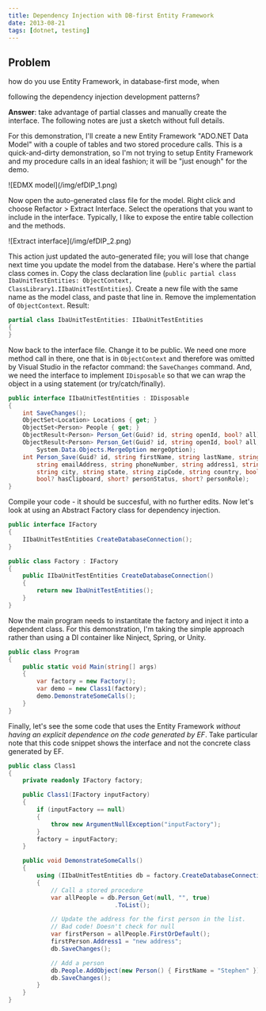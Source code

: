 ```yaml
---
title: Dependency Injection with DB-first Entity Framework
date: 2013-08-21
tags: [dotnet, testing]
---
```


## Problem

how do you use Entity Framework, in database-first mode, when

following the dependency injection development patterns?

**Answer**: take advantage of partial classes and manually create the interface.
The following notes are just a sketch without full details.

<!-- truncate -->

For this demonstration, I'll create a new Entity Framework "ADO.NET Data Model"
with a couple of tables and two stored procedure calls. This is a
quick-and-dirty demonstration, so I'm not trying to setup Entity Framework and
my procedure calls in an ideal fashion; it will be "just enough" for the demo.

<div class="image">
![EDMX model](/img/efDIP_1.png)
</div>

Now open the auto-generated class file for the model. Right click and choose
Refactor > Extract Interface. Select the operations that you want to include in
the interface. Typically, I like to expose the entire table collection and the
methods.

<div class="image">
![Extract interface](/img/efDIP_2.png)
</div>

This action just updated the auto-generated file; you will lose that change
next time you update the model from the database. Here's where the partial
class comes in. Copy the class declaration line (`public partial class
IbaUnitTestEntities: ObjectContext, ClassLibrary1.IIbaUnitTestEntities`).
Create a new file with the same name as the model class, and paste that line
in. Remove the implementation of `ObjectContext`. Result:

```csharp
partial class IbaUnitTestEntities: IIbaUnitTestEntities
{
}
```

Now back to the interface file. Change it to be public. We need one more method
call in there, one that is in `ObjectContext` and therefore was omitted by
Visual Studio in the refactor command: the `SaveChanges` command. And, we need
the interface to implement `IDisposable` so that we can wrap the object in a
using statement (or try/catch/finally).

```csharp
public interface IIbaUnitTestEntities : IDisposable
{
    int SaveChanges();
    ObjectSet<Location> Locations { get; }
    ObjectSet<Person> People { get; }
    ObjectResult<Person> Person_Get(Guid? id, string openId, bool? all);
    ObjectResult<Person> Person_Get(Guid? id, string openId, bool? all,
        System.Data.Objects.MergeOption mergeOption);
    int Person_Save(Guid? id, string firstName, string lastName, string openId,
        string emailAddress, string phoneNumber, string address1, string address2,
        string city, string state, string zipCode, string country, bool? hasBeenTrained,
        bool? hasClipboard, short? personStatus, short? personRole);
}
```

Compile your code - it should be succesful, with no further edits. Now let's
look at using an Abstract Factory class for dependency injection.

```csharp
public interface IFactory
{
    IIbaUnitTestEntities CreateDatabaseConnection();
}

public class Factory : IFactory
{
    public IIbaUnitTestEntities CreateDatabaseConnection()
    {
        return new IbaUnitTestEntities();
    }
}
```

Now the main program needs to instantitate the factory and inject it into a
dependent class. For this demonstration, I'm taking the simple approach rather
than using a DI container like Ninject, Spring, or Unity.

```csharp
public class Program
{
    public static void Main(string[] args)
    {
        var factory = new Factory();
        var demo = new Class1(factory);
        demo.DemonstrateSomeCalls();
    }
}
```

Finally, let's see the some code that uses the Entity Framework _without having
an explicit dependence on the code generated by EF_. Take particular note that
this code snippet shows the interface and not the concrete class generated by
EF.

```csharp
public class Class1
{
    private readonly IFactory factory;

    public Class1(IFactory inputFactory)
    {
        if (inputFactory == null)
        {
            throw new ArgumentNullException("inputFactory");
        }
        factory = inputFactory;
    }

    public void DemonstrateSomeCalls()
    {
        using (IIbaUnitTestEntities db = factory.CreateDatabaseConnection())
        {
            // Call a stored procedure
            var allPeople = db.Person_Get(null, "", true)
                              .ToList();

            // Update the address for the first person in the list.
            // Bad code! Doesn't check for null
            var firstPerson = allPeople.FirstOrDefault();
            firstPerson.Address1 = "new address";
            db.SaveChanges();

            // Add a person
            db.People.AddObject(new Person() { FirstName = "Stephen" });
            db.SaveChanges();
        }
    }
}
```
